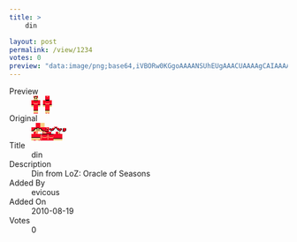 ```yaml
---
title: >
    din

layout: post
permalink: /view/1234
votes: 0
preview: "data:image/png;base64,iVBORw0KGgoAAAANSUhEUgAAACUAAAAgCAIAAAAaMSbnAAAABnRSTlMA/wD/AP5AXyvrAAABGUlEQVRIie1Xuw2DMBB9jpBCNomoKDMOU0SMwBgZh5IqYhNME1JYhvNhw/FJFKG8yj70eNb9fFZd94JFe0lQZgBwewBAmZnFuXlCgPaSeO2UrrgeEOu6t+j4ukaPHtqlR4wT61pXxbBNcyO5DFZpjBPb66qI03wQI9q7wNUzfmDwGvfR+zw8er0PlzqTJlrIyPNlC2jsqZFuFU0/7wFhq8KA1QatOQk9Cn1YAQn9B/LlwHob611AVzzIY47bDCfyU0If6c1hRm8Oim5C2rSw6P0FQKkhIhJ65NR/4B6ZaGxL6UevB888McaO88vR/fnX2xdOftJmQcF6SvBfArp7v2+bNiX0o8fv23ru/Bl6ZzR36f/6hxxbW7wBy6eGOgrYfXQAAAAASUVORK5CYII="
---
```

<dl class="side-by-side">
<dt>Preview</dt>
<dd>
    <img class="preview" src="data:image/png;base64,iVBORw0KGgoAAAANSUhEUgAAACUAAAAgCAIAAAAaMSbnAAAABnRSTlMA/wD/AP5AXyvrAAABGUlEQVRIie1Xuw2DMBB9jpBCNomoKDMOU0SMwBgZh5IqYhNME1JYhvNhw/FJFKG8yj70eNb9fFZd94JFe0lQZgBwewBAmZnFuXlCgPaSeO2UrrgeEOu6t+j4ukaPHtqlR4wT61pXxbBNcyO5DFZpjBPb66qI03wQI9q7wNUzfmDwGvfR+zw8er0PlzqTJlrIyPNlC2jsqZFuFU0/7wFhq8KA1QatOQk9Cn1YAQn9B/LlwHob611AVzzIY47bDCfyU0If6c1hRm8Oim5C2rSw6P0FQKkhIhJ65NR/4B6ZaGxL6UevB888McaO88vR/fnX2xdOftJmQcF6SvBfArp7v2+bNiX0o8fv23ru/Bl6ZzR36f/6hxxbW7wBy6eGOgrYfXQAAAAASUVORK5CYII=">
</dd>
<dt>Original</dt>
<dd>
    <img class="preview" src="data:image/png;base64,iVBORw0KGgoAAAANSUhEUgAAAEAAAAAgCAYAAACinX6EAAABO0lEQVR42u2XSQ7CMAxFveQoHJXjcRx2QQiK3NRzBkjlSpY6JHH8+uM4AMr1uFyLaPebaLD6lQASQAJIAAkgAfwWAOd7ToCDzTTHDei7Pb6fA+DltLZQwCgQDYA2By/I2r9FXnuHR2m7gOzaIAifaeCxoB4PvccX16YeCxhghQVABY2fqW8aBPydu6eerQC4scIAqD/OAfi+MywBYpLA9SX+5AGC0tenAE3yGoBIflAkbUl0xbBkREBi4F7zJExqoo7AwdhX9tsacBTKBntSOVPMcFv37dF1gZSvgspRAnBWdmJ1OABA98ozAVAO9tvYuZZAhwkPteFnjS6HGofEQ+3/HsAfWyogFTAagGe7826PHVQSKRPbs3Qk0GDd0K6A1lp/+RzQA8DYAFptcQW0n0TXVsB8AJ4sfwIAT0QO4BoB8YSLAAAAAElFTkSuQmCC">
</dd>
<dt>Title</dt>
<dd>din</dd>
<dt>Description</dt>
<dd>Din from LoZ: Oracle of Seasons</dd>
<dt>Added By</dt>
<dd>evicous</dd>
<dt>Added On</dt>
<dd>2010-08-19</dd>
<dt>Votes</dt>
<dd>0</dd>
</dl>
